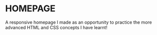 # HOMEPAGE

A responsive homepage I made as an opportunity to practice the more advanced HTML and CSS concepts I have learnt!